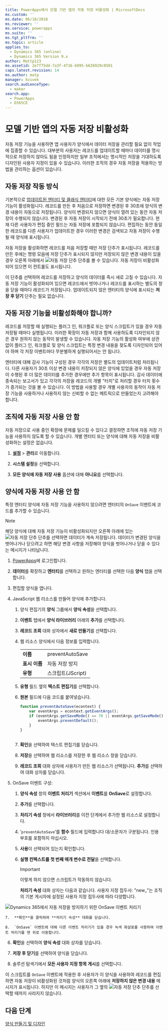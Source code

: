 ```yaml
---
title: PowerApps에서 모델 기반 앱의 자동 저장 비활성화 | MicrosoftDocs
ms.custom: ''
ms.date: 06/18/2018
ms.reviewer: ''
ms.service: powerapps
ms.suite: ''
ms.tgt_pltfrm: ''
ms.topic: article
applies_to:
  - Dynamics 365 (online)
  - Dynamics 365 Version 9.x
author: Mattp123
ms.assetid: 2e7f75dd-7a3f-4716-b995-b626929c0501
caps.latest.revision: 14
ms.author: matp
manager: kvivek
search.audienceType:
  - maker
search.app:
  - PowerApps
  - D365CE
---
```

# <a name="disable-auto-save-in-a-model-driven-app"></a>모델 기반 앱의 자동 저장 비활성화

자동 저장 기능을 사용하면 앱 사용자가 양식에서 데이터 저장을 관리할 필요 없이 작업에 집중할 수 있습니다. 대부분의 사용자는 레코드를 업데이트할 때마다 데이터를 명시적으로 저장하지 않아도 됨을 인정하지만 일부 조직에서는 명시적인 저장을 기대하도록 디자인된 사용자 지정이 있을 수 있습니다. 이러한 조직의 경우 자동 저장을 적용하는 방법을 관리하는 옵션이 있습니다.  
  
<a name="BKMK_HowAutoSaveWorks"></a>   

## <a name="how-auto-save-works"></a>자동 저장 작동 방식  
 기본적으로 [업데이트된 엔터티 및 클래식 엔터티](create-design-forms.md#updated-versus-classic-entities)에 대한 모든 기본 양식에는 자동 저장 기능이 활성화됩니다. 레코드를 만든 후 처음으로 저장하면 변경된 후 30초에 양식의 변경 내용이 자동으로 저장됩니다. 양식이 변경되지 않으면 양식이 열려 있는 동안 자동 저장이 수행되지 않습니다. 변경된 후 자동 저장이 시작되기 전에 30초가 필요합니다. 현재 다른 사용자가 편집 중인 필드는 자동 저장에 포함되지 않습니다. 편집하는 동안 동일한 레코드를 다른 사용자가 업데이트한 경우 이러한 변경은 검색되고 자동 저장이 수행될 때 양식에 표시됩니다.  
  
 자동 저장을 활성화하면 레코드를 처음 저장할 때만 저장 단추가 표시됩니다. 레코드를 만든 후에는 명령 모음에 저장 단추가 표시되지 않지만 저장되지 않은 변경 내용이 있을 경우 오른쪽 아래에서 ![자동 저장 단추](media/auto-save-icon.png "자동 저장 단추") 단추를 볼 수 있습니다. 자동 저장이 비활성화되어 있으면 이 컨트롤도 표시됩니다.  
  
 이 단추를 선택하여 레코드를 저장하고 양식의 데이터를 즉시 새로 고칠 수 있습니다. 자동 저장 기능이 활성화되어 있으면 레코드에서 벗어나거나 레코드를 표시하는 별도의 창을 닫을 때마다 레코드가 저장됩니다. 업데이트되지 않은 엔터티의 양식에 표시되는 **저장 후 닫기** 단추는 필요 없습니다.  
  
<a name="BKMK_AutoSave"></a>   
## <a name="should-you-disable-auto-save"></a>자동 저장 기능을 비활성화해야 합니까?  
 레코드를 저장할 때 실행되는 플러그 인, 워크플로 또는 양식 스크립트가 있을 경우 자동 저장될 때마다 실행됩니다. 이러한 확장이 자동 저장과 함께 사용하도록 디자인되지 않은 경우 원하지 않는 동작이 발생할 수 있습니다. 자동 저장 기능의 활성화 여부에 상관 없이 플러그 인, 워크플로 및 양식 스크립트는 특정 변경 내용을 찾도록 디자인되어 있어야 하며 각 저장 이벤트마다 무분별하게 실행되어서는 안 됩니다.  
  
 엔터티에 대해 감사 기능이 구성된 경우 각각의 저장은 별도의 업데이트처럼 처리됩니다. 다른 사용자가 30초 이상 변경 내용이 저장되지 않은 양식에 있었을 경우 자동 저장이 수행된 후 더 많은 데이터를 추가한 경우에만 추가 항목이 표시됩니다. 감사 데이터에 종속되는 보고서가 있고 각각의 저장을 레코드의 개별 "터치"로 처리할 경우 터치 횟수가 증가되는 것을 볼 수 있습니다. 이 방법을 사용할 경우 개별 사용자의 동작이 자동 저장 기능을 사용하거나 사용하지 않는 신뢰할 수 없는 메트릭으로 만들었는지 고려해야 합니다.  
  
<a name="BKMK_DisableAutoSaveOrg"></a>   
## <a name="disable-auto-save-for-the-organization"></a>조직에 자동 저장 사용 안 함  
 자동 저장으로 사용 중인 확장에 문제를 일으킬 수 있다고 결정하면 조직에 자동 저장 기능을 사용하지 않도록 할 수 있습니다. 개별 엔터티 또는 양식에 대해 자동 저장을 비활성화하는 설정은 없습니다.  
  
1. **[설정](advanced-navigation.md#settings)** > **관리**로 이동합니다.  
  
2.  **시스템 설정**을 선택합니다.  
  
3.  **모든 양식에 자동 저장 사용** 옵션에 대해 **아니요**를 선택합니다.  
  
<a name="BKMK_DisalbleAutoSaveForm"></a>   
## <a name="disable-auto-save-for-a-form"></a>양식에 자동 저장 사용 안 함  
 특정 엔터티 양식에 자동 저장 기능을 사용하지 않으려면 엔터티의 `OnSave` 이벤트에 코드를 추가할 수 있습니다.  
  
> [!NOTE]
>  해당 양식에 대해 자동 저장 기능이 비활성화되지만 오른쪽 아래에 있는 ![자동 저장 단추](media/auto-save-icon.png "자동 저장 단추") 단추를 선택하면 데이터가 계속 저장됩니다. 데이터가 변경된 양식을 벗어나거나 닫으려고 하면 해당 변경 사항을 저장해야 양식을 벗어나거나 닫을 수 있다는 메시지가 나타납니다.  
  
1.  [PowerApps](https://web.powerapps.com/?utm_source=padocs&utm_medium=linkinadoc&utm_campaign=referralsfromdoc)에 로그인합니다.  

2.  **데이터**를 확장하고 **엔터티**를 선택하고 원하는 엔터티를 선택한 다음 **양식** 탭을 선택합니다.  
  
3.  편집할 양식을 엽니다.  
  
4.  JavaScript 웹 리소스를 만들어 양식에 추가합니다.  
  
    1.  양식 편집기의 **양식** 그룹에서 **양식 속성**을 선택합니다.  
  
    2.  **이벤트** 탭에서 **양식 라이브러리** 아래의 **추가**를 선택합니다.  
  
    3.  **레코드 조회** 대화 상자에서 **새로 만들기**를 선택합니다.  
  
    4.  웹 리소스 양식에서 다음 정보를 입력합니다.  
  
        |||  
        |-|-|  
        |**이름**|preventAutoSave|  
        |**표시 이름**|자동 저장 방지|  
        |**유형**|스크립트(JScript)|  
  
    5.  **유형** 필드 옆의 **텍스트 편집기**를 선택합니다.  
  
    6.  **원본** 필드에 다음 코드를 붙여넣습니다.  
  
        ```javascript  
        function preventAutoSave(econtext) {  
            var eventArgs = econtext.getEventArgs();  
            if (eventArgs.getSaveMode() == 70 || eventArgs.getSaveMode() == 2) {  
                eventArgs.preventDefault();  
            }  
        }  
  
        ```  
  
    7.  **확인**을 선택하여 텍스트 편집기를 닫습니다.  
  
    8.  **저장**을 선택하여 웹 리소스를 저장한 후 웹 리소스 창을 닫습니다.  
  
    9. **레코드 조회** 대화 상자에 사용자가 만든 웹 리소스가 선택됩니다. **추가**를 선택하여 대화 상자를 닫습니다.  
  
5.  OnSave 이벤트 구성:  
  
    1.  **양식 속성** 창의 **이벤트 처리기** 섹션에서 **이벤트**를 **OnSave**로 설정합니다.  
  
    2.  **추가**를 선택합니다.  
  
    3.  **처리기 속성** 창에서 **라이브러리**를 이전 단계에서 추가한 웹 리소스로 설정합니다.  
  
    4.  ‘`preventAutoSave`’를 **함수** 필드에 입력합니다 대/소문자가 구분됩니다. 인용 부호를 포함하지 마십시오.  
  
    5.  **사용**이 선택되어 있는지 확인합니다.  
  
    6.  **실행 컨텍스트를 첫 번째 매개 변수로 전달**을 선택합니다.  
  
        > [!IMPORTANT]
        >  이렇게 하지 않으면 스크립트가 작동하지 않습니다.  
  
         **처리기 속성** 대화 상자는 다음과 같습니다. 사용자 지정 접두사: "new_"는 조직의 기본 게시자에 설정된 사용자 지정 접두사에 따라 다양합니다.  
  
 ![Dynamics 365에서 자동 저장을 방지하기 위한 OnSave 이벤트 처리기](media/prevent-auto-save-script.png "Dynamics 365에서 자동 저장을 방지하기 위한 OnSave 이벤트 처리기")  
  
    7.  **확인**을 클릭하여 **처리기 속성** 대화를 닫습니다.  
  
    8.  `OnSave` 이벤트에 대해 다른 이벤트 처리기가 있을 경우 녹색 화살표를 사용하여 이벤트 처리기를 맨 위로 이동합니다.  
  
6. **확인**을 선택하여 **양식 속성** 대화 상자를 닫습니다.  
  
7. **저장 후 닫기**를 선택하여 양식을 닫습니다.  
  
8. 솔루션 탐색기에서 **모든 사용자 지정 항목 게시**를 선택합니다.  
  
 이 스크립트를 `OnSave` 이벤트에 적용한 후 사용자가 이 양식을 사용하여 레코드를 편집하면 자동 저장이 비활성화된 것처럼 양식의 오른쪽 아래에 **저장하지 않은 변경 내용** 메시지가 표시됩니다. 하지만 이 메시지는 사용자가 그 옆의 ![자동 저장 단추](media/auto-save-icon.png "자동 저장 단추") 단추를 선택할 때까지 사라지지 않습니다.  
  
## <a name="next-steps"></a>다음 단계  
 [양식 만들기 및 디자인](create-design-forms.md)      

 
